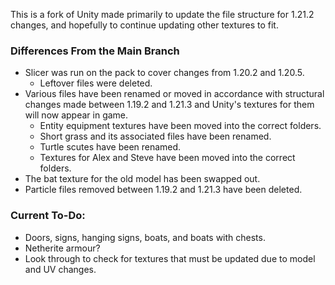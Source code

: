 This is a fork of Unity made primarily to update the file structure for 1.21.2 changes, and hopefully to continue updating other textures to fit.

### Differences From the Main Branch
* Slicer was run on the pack to cover changes from 1.20.2 and 1.20.5.
  * Leftover files were deleted.
* Various files have been renamed or moved in accordance with structural changes made between 1.19.2 and 1.21.3 and Unity's textures for them will now appear in game.
  * Entity equipment textures have been moved into the correct folders.
  * Short grass and its associated files have been renamed.
  * Turtle scutes have been renamed.
  * Textures for Alex and Steve have been moved into the correct folders.
* The bat texture for the old model has been swapped out.
* Particle files removed between 1.19.2 and 1.21.3 have been deleted.

### Current To-Do:
* Doors, signs, hanging signs, boats, and boats with chests.
* Netherite armour?
* Look through to check for textures that must be updated due to model and UV changes.

